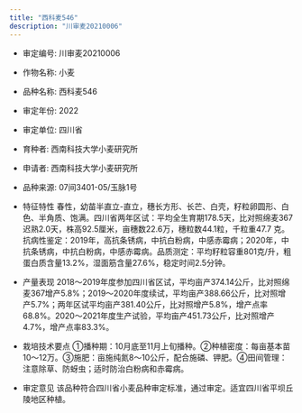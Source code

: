 ```yaml
---
title: "西科麦546"
description: "川审麦20210006"
---
```

* 审定编号:  川审麦20210006

*  作物名称:  小麦

*  品种名称:  西科麦546

*  审定年份:  2022

*  审定单位:  四川省

* 育种者:  西南科技大学小麦研究所

*  申请者:  西南科技大学小麦研究所

*  品种来源:  07间3401-05/玉脉1号

*  特征特性
春性，幼苗半直立-直立，穗长方形、长芒、白壳，籽粒卵圆形、白色、半角质、饱满。四川省两年区试：平均全生育期178.5天，比对照绵麦367迟熟2.0天，株高92.5厘米，亩穗数22.6万，穗粒数44.1粒，千粒重47.7 克。抗病性鉴定：2019年，高抗条锈病，中抗白粉病，中感赤霉病；2020年，中抗条锈病，中抗白粉病，中感赤霉病。品质测定：平均籽粒容重801克/升，粗蛋白质含量13.2%，湿面筋含量27.6%，稳定时间2.5分钟。

*  产量表现
2018～2019年度参加四川省区试，平均亩产374.14公斤，比对照绵麦367增产5.8%；2019～2020年度续试，平均亩产388.66公斤，比对照增产5.7%；两年区试平均亩产381.40公斤，比对照增产5.8%，增产点率68.8%。2020～2021年度生产试验，平均亩产451.73公斤，比对照增产4.7%，增产点率83.3%。

*  栽培技术要点
①播种期：10月底至11月上旬播种。②种植密度：每亩基本苗10～12万。③施肥：亩施纯氮8～10公斤，配合施磷、钾肥。④田间管理：注意除草、防蚜虫；适时防治白粉病和赤霉病。

*  审定意见
该品种符合四川省小麦品种审定标准，通过审定。适宜四川省平坝丘陵地区种植。
